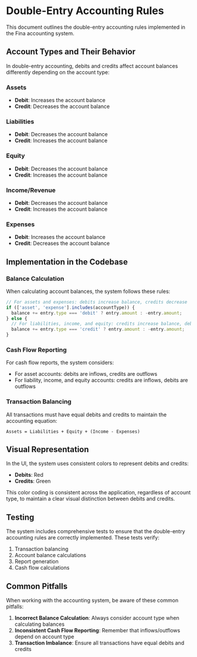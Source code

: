 # Double-Entry Accounting Rules

This document outlines the double-entry accounting rules implemented in the Fina accounting system.

## Account Types and Their Behavior

In double-entry accounting, debits and credits affect account balances differently depending on the account type:

### Assets
- **Debit**: Increases the account balance
- **Credit**: Decreases the account balance

### Liabilities
- **Debit**: Decreases the account balance
- **Credit**: Increases the account balance

### Equity
- **Debit**: Decreases the account balance
- **Credit**: Increases the account balance

### Income/Revenue
- **Debit**: Decreases the account balance
- **Credit**: Increases the account balance

### Expenses
- **Debit**: Increases the account balance
- **Credit**: Decreases the account balance

## Implementation in the Codebase

### Balance Calculation

When calculating account balances, the system follows these rules:

```javascript
// For assets and expenses: debits increase balance, credits decrease
if (['asset', 'expense'].includes(accountType)) {
  balance += entry.type === 'debit' ? entry.amount : -entry.amount;
} else {
  // For liabilities, income, and equity: credits increase balance, debits decrease
  balance += entry.type === 'credit' ? entry.amount : -entry.amount;
}
```

### Cash Flow Reporting

For cash flow reports, the system considers:

- For asset accounts: debits are inflows, credits are outflows
- For liability, income, and equity accounts: credits are inflows, debits are outflows

### Transaction Balancing

All transactions must have equal debits and credits to maintain the accounting equation:

```
Assets = Liabilities + Equity + (Income - Expenses)
```

## Visual Representation

In the UI, the system uses consistent colors to represent debits and credits:

- **Debits**: Red
- **Credits**: Green

This color coding is consistent across the application, regardless of account type, to maintain a clear visual distinction between debits and credits.

## Testing

The system includes comprehensive tests to ensure that the double-entry accounting rules are correctly implemented. These tests verify:

1. Transaction balancing
2. Account balance calculations
3. Report generation
4. Cash flow calculations

## Common Pitfalls

When working with the accounting system, be aware of these common pitfalls:

1. **Incorrect Balance Calculation**: Always consider account type when calculating balances
2. **Inconsistent Cash Flow Reporting**: Remember that inflows/outflows depend on account type
3. **Transaction Imbalance**: Ensure all transactions have equal debits and credits 